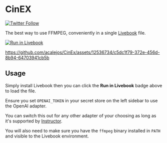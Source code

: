 # CinEX

[![Twitter Follow](https://img.shields.io/twitter/follow/ac_alejos?style=social)](https://twitter.com/ac_alejos)

The best way to use FFMPEG, conveniently in a single [Livebook](https://livebook.dev/) file.

[![Run in Livebook](https://livebook.dev/badge/v1/blue.svg)](https://livebook.dev/run?url=https%3A%2F%2Fraw.githubusercontent.com%2Facalejos%2FCinEx%2Fmain%2Fcinex.livemd)

https://github.com/acalejos/CinEx/assets/12536734/c5dc1f79-372e-456d-8b94-64703941cb5b

## Usage

Simply install Livebook then you can click the **Run in Livebook** badge above to load the file.

Ensure you set `OPENAI_TOKEN` in your secret store on the left sidebar to use the OpenAI adapter.

You can switch this out for any other adapter of your choosing as long as it's supported by [Instructor](https://github.com/thmsmlr/instructor_ex).

You will also need to make sure you have the `ffmpeg` binary installed in `PATH` and visible to the Livebook
environment.
